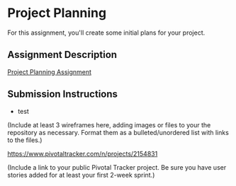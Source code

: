 # Project Planning
For this assignment, you'll create some initial plans for your project.

## Assignment Description
[Project Planning Assignment](https://education.launchcode.org/liftoff/assignments/planning/)

## Submission Instructions
<ul>
  <li> test </li>
  
</ul>

(Include at least 3 wireframes here, adding images or files to your the repository as necessary. Format them as a bulleted/unordered list with links to the files.)

https://www.pivotaltracker.com/n/projects/2154831

(Include a link to your public Pivotal Tracker project. Be sure you have user stories added for at least your first 2-week sprint.)
